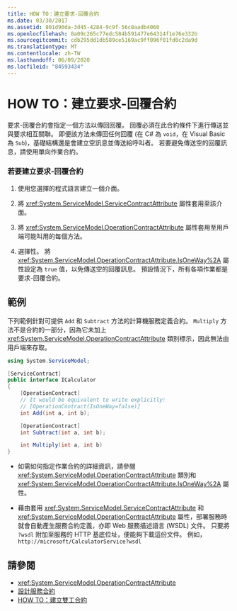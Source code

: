 ```yaml
---
title: HOW TO：建立要求-回覆合約
ms.date: 03/30/2017
ms.assetid: 801d90da-3d45-4284-9c9f-56c8aadb4060
ms.openlocfilehash: 8a09c265c77edc584b591477e64314f1e76e332b
ms.sourcegitcommit: cdb295dd1db589ce5169ac9ff096f01fd0c2da9d
ms.translationtype: MT
ms.contentlocale: zh-TW
ms.lasthandoff: 06/09/2020
ms.locfileid: "84593434"
---
```

# <a name="how-to-create-a-request-reply-contract"></a>HOW TO：建立要求-回覆合約
要求-回覆合約會指定一個方法以傳回回覆。 回覆必須在此合約條件下進行傳送並與要求相互關聯。 即便該方法未傳回任何回覆 (在 C# 為 `void`，在 Visual Basic 為 `Sub`)，基礎結構還是會建立空訊息並傳送給呼叫者。 若要避免傳送空的回覆訊息，請使用單向作業合約。  
  
### <a name="to-create-a-request-reply-contract"></a>若要建立要求-回覆合約  
  
1. 使用您選擇的程式語言建立一個介面。  
  
2. 將 <xref:System.ServiceModel.ServiceContractAttribute> 屬性套用至該介面。  
  
3. 將 <xref:System.ServiceModel.OperationContractAttribute> 屬性套用至用戶端可能叫用的每個方法。  
  
4. 選擇性。 將 <xref:System.ServiceModel.OperationContractAttribute.IsOneWay%2A> 屬性設定為 `true` 值，以免傳送空的回覆訊息。 預設情況下，所有各項作業都是要求-回覆合約。  
  
## <a name="example"></a>範例  
 下列範例針對可提供 `Add` 和 `Subtract` 方法的計算機服務定義合約。 `Multiply` 方法不是合約的一部分，因為它未加上 <xref:System.ServiceModel.OperationContractAttribute> 類別標示，因此無法由用戶端來存取。  
  
```csharp
using System.ServiceModel;

[ServiceContract]
public interface ICalculator
{
    [OperationContract]
    // It would be equivalent to write explicitly:
    // [OperationContract(IsOneWay=false)]
    int Add(int a, int b);

    [OperationContract]
    int Subtract(int a, int b);

    int Multiply(int a, int b)
}
```
  
- 如需如何指定作業合約的詳細資訊，請參閱 <xref:System.ServiceModel.OperationContractAttribute> 類別和 <xref:System.ServiceModel.OperationContractAttribute.IsOneWay%2A> 屬性。  
  
- 藉由套用 <xref:System.ServiceModel.ServiceContractAttribute> 和 <xref:System.ServiceModel.OperationContractAttribute> 屬性，部署服務時就會自動產生服務合約定義，亦即 Web 服務描述語言 (WSDL) 文件。 只要將 `?wsdl` 附加至服務的 HTTP 基底位址，便能夠下載這份文件。 例如， `http://microsoft/CalculatorService?wsdl`  
  
## <a name="see-also"></a>請參閱

- <xref:System.ServiceModel.OperationContractAttribute>
- [設計服務合約](../designing-service-contracts.md)
- [HOW TO：建立雙工合約](how-to-create-a-duplex-contract.md)
